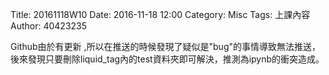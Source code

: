 Title: 20161118W10
Date: 2016-11-18 12:00
Category: Misc
Tags: 上課內容
Author: 40423235
<!-- PELICAN_END_SUMMARY -->


<p> Github由於有更新 ,所以在推送的時候發現了疑似是"bug"的事情導致無法推送，後來發現只要刪除liquid_tag內的test資料夾即可解決，推測為ipynb的衝突造成。 </p>
